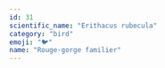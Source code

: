 ```yaml
---
id: 31
scientific_name: "Erithacus rubecula"
category: "bird"
emoji: "🐦"
name: "Rouge-gorge familier"
---
```

